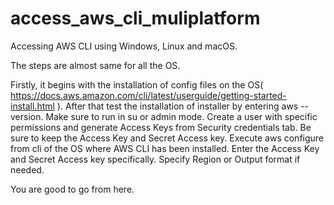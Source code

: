 # access_aws_cli_muliplatform

Accessing AWS CLI using Windows, Linux and macOS.

The steps are almost same for all the OS.

  Firstly, it begins with the installation of config files on the OS( https://docs.aws.amazon.com/cli/latest/userguide/getting-started-install.html ). 
  After that test the installation of installer by entering aws --version. Make sure to run in su or admin mode.
  Create a user with specific permissions and generate Access Keys from Security credentials tab. Be sure to keep the Access Key and Secret Access key.
  Execute aws configure from cli of the OS where AWS CLI has been installed. 
  Enter the Access Key and Secret Access key specifically.
  Specify Region or Output format if needed.
  
You are good to go from here.
